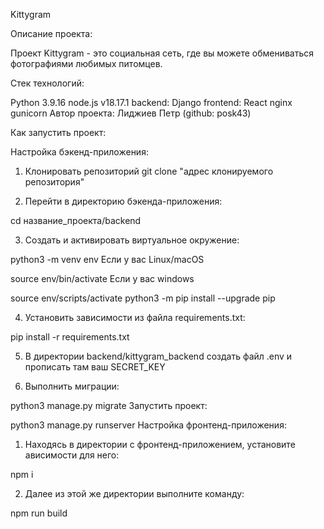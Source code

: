 Kittygram

Описание проекта:

Проект Kittygram - это социальная сеть, где вы можете обмениваться фотографиями любимых питомцев.

Стек технологий:

Python 3.9.16
node.js v18.17.1
backend: Django
frontend: React
nginx
gunicorn
Автор проекта:
Лиджиев Петр (github: posk43)

Как запустить проект:

Настройка бэкенд-приложения:


1. Клонировать репозиторий
git clone "адрес клонируемого репозитория"

3. Перейти в директорию бэкенда-приложения:

cd название_проекта/backend

3. Cоздать и активировать виртуальное окружение:

python3 -m venv env
Если у вас Linux/macOS

source env/bin/activate
Если у вас windows

source env/scripts/activate
 python3 -m pip install --upgrade pip

4. Установить зависимости из файла requirements.txt:

pip install -r requirements.txt

5. В директории backend/kittygram_backend создать файл .env и прописать там ваш SECRET_KEY


6. Выполнить миграции:

python3 manage.py migrate
Запустить проект:

python3 manage.py runserver
Настройка фронтенд-приложения:


1. Находясь в директории с фронтенд-приложением, установите ависимости для него:

npm i

2. Далее из этой же директории выполните команду:

npm run build
